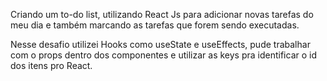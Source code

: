 Criando um to-do list, utilizando React Js para adicionar novas tarefas
do meu dia e também marcando as tarefas que forem sendo executadas.

Nesse desafio utilizei Hooks como useState e useEffects, pude trabalhar com o props dentro dos componentes e utilizar as keys pra identificar o id dos itens pro React.